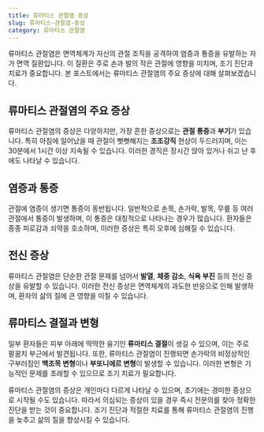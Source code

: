 ```yaml
---
title: 류마티스 관절염 증상
slug: 류마티스-관절염-증상
category: 류마티스 관절염
---
```


류마티스 관절염은 면역체계가 자신의 관절 조직을 공격하여 염증과 통증을 유발하는 자가 면역 질환입니다. 이 질환은 주로 손과 발의 작은 관절에 영향을 미치며, 조기 진단과 치료가 중요합니다. 본 포스트에서는 류마티스 관절염의 주요 증상에 대해 살펴보겠습니다.

## 류마티스 관절염의 주요 증상

류마티스 관절염의 증상은 다양하지만, 가장 흔한 증상으로는 **관절 통증**과 **부기**가 있습니다. 특히 아침에 일어났을 때 관절이 뻣뻣해지는 **조조강직** 현상이 두드러지며, 이는 30분에서 1시간 이상 지속될 수 있습니다. 이러한 경직은 장시간 앉아 있거나 쉬고 난 후에도 나타날 수 있습니다.

## 염증과 통증

관절에 염증이 생기면 통증이 동반됩니다. 일반적으로 손목, 손가락, 발목, 무릎 등 여러 관절에서 통증이 발생하며, 이 통증은 대칭적으로 나타나는 경우가 많습니다. 환자들은 종종 피로감과 쇠약을 호소하며, 이러한 증상은 특히 오후에 심해질 수 있습니다.

## 전신 증상

류마티스 관절염은 단순한 관절 문제를 넘어서 **발열**, **체중 감소**, **식욕 부진** 등의 전신 증상을 유발할 수 있습니다. 이러한 전신 증상은 면역체계의 과도한 반응으로 인해 발생하며, 환자의 삶의 질에 큰 영향을 미칠 수 있습니다.

## 류마티스 결절과 변형

일부 환자들은 피부 아래에 딱딱한 융기인 **류마티스 결절**이 생길 수 있으며, 이는 주로 팔꿈치 부근에서 발견됩니다. 또한, 류마티스 관절염이 진행되면 손가락의 비정상적인 구부러짐인 **백조목 변형**이나 **부또니에르 변형**이 발생할 수 있습니다. 이러한 변형은 기능적인 문제를 초래할 수 있으므로 조기 치료가 필요합니다.

류마티스 관절염의 증상은 개인마다 다르게 나타날 수 있으며, 초기에는 경미한 증상으로 시작될 수도 있습니다. 따라서 의심되는 증상이 있을 경우 즉시 전문의를 찾아 정확한 진단을 받는 것이 중요합니다. 조기 진단과 적절한 치료를 통해 류마티스 관절염의 진행을 늦추고 삶의 질을 향상시킬 수 있습니다.